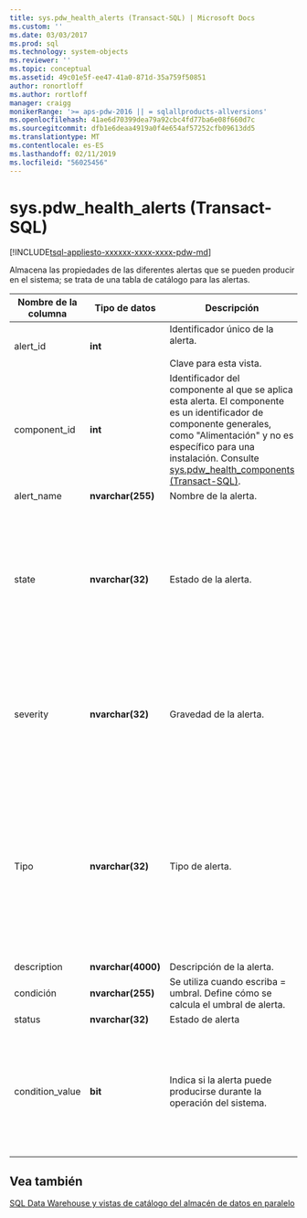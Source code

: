 ```yaml
---
title: sys.pdw_health_alerts (Transact-SQL) | Microsoft Docs
ms.custom: ''
ms.date: 03/03/2017
ms.prod: sql
ms.technology: system-objects
ms.reviewer: ''
ms.topic: conceptual
ms.assetid: 49c01e5f-ee47-41a0-871d-35a759f50851
author: ronortloff
ms.author: rortloff
manager: craigg
monikerRange: '>= aps-pdw-2016 || = sqlallproducts-allversions'
ms.openlocfilehash: 41ae6d70399dea79a92cbc4fd77ba6e08f660d7c
ms.sourcegitcommit: dfb1e6deaa4919a0f4e654af57252cfb09613dd5
ms.translationtype: MT
ms.contentlocale: es-ES
ms.lasthandoff: 02/11/2019
ms.locfileid: "56025456"
---
```

# <a name="syspdwhealthalerts-transact-sql"></a>sys.pdw_health_alerts (Transact-SQL)
[!INCLUDE[tsql-appliesto-xxxxxx-xxxx-xxxx-pdw-md](../../includes/tsql-appliesto-xxxxxx-xxxx-xxxx-pdw-md.md)]

  Almacena las propiedades de las diferentes alertas que se pueden producir en el sistema; se trata de una tabla de catálogo para las alertas.  
  
|Nombre de la columna|Tipo de datos|Descripción|Intervalo|  
|-----------------|---------------|-----------------|-----------|  
|alert_id|**int**|Identificador único de la alerta.<br /><br /> Clave para esta vista.|NOT NULL|  
|component_id|**int**|Identificador del componente al que se aplica esta alerta. El componente es un identificador de componente generales, como "Alimentación" y no es específico para una instalación. Consulte [sys.pdw_health_components &#40;Transact-SQL&#41;](../../relational-databases/system-catalog-views/sys-pdw-health-components-transact-sql.md).|NOT NULL|  
|alert_name|**nvarchar(255)**|Nombre de la alerta.|NOT NULL|  
|state|**nvarchar(32)**|Estado de la alerta.|NOT NULL<br /><br /> Valores posibles:<br /><br /> 'Operational'<br /><br /> 'No operativa'<br /><br /> Está "Degradado"<br /><br /> 'Error'|  
|severity|**nvarchar(32)**|Gravedad de la alerta.|NOT NULL<br /><br /> Valores posibles:<br /><br /> "Informativo"<br /><br /> "Advertencia"<br /><br /> 'Error'|  
|Tipo|**nvarchar(32)**|Tipo de alerta.|NOT NULL<br /><br /> Valores posibles:<br /><br /> StatusChange - ha cambiado el estado del dispositivo.<br /><br /> Umbral - un valor ha superado el valor de umbral.|  
|description|**nvarchar(4000)**|Descripción de la alerta.|NOT NULL|  
|condición|**nvarchar(255)**|Se utiliza cuando escriba = umbral. Define cómo se calcula el umbral de alerta.|NULL|  
|status|**nvarchar(32)**|Estado de alerta|NULL|  
|condition_value|**bit**|Indica si la alerta puede producirse durante la operación del sistema.|NULL<br /><br /> Valores posibles<br /><br /> 0 - no se generará la alerta.<br /><br /> 1 - la alerta se genera.|  
  
## <a name="see-also"></a>Vea también  
 [SQL Data Warehouse y vistas de catálogo del almacén de datos en paralelo](../../relational-databases/system-catalog-views/sql-data-warehouse-and-parallel-data-warehouse-catalog-views.md)  
  
  

